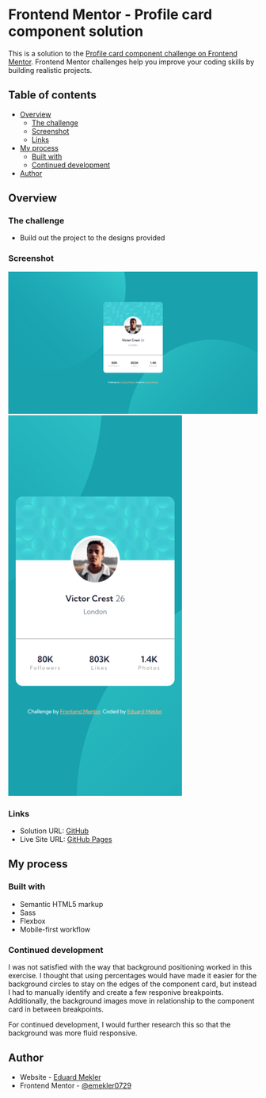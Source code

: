 # Frontend Mentor - Profile card component solution

This is a solution to the [Profile card component challenge on Frontend Mentor](https://www.frontendmentor.io/challenges/profile-card-component-cfArpWshJ). Frontend Mentor challenges help you improve your coding skills by building realistic projects. 

## Table of contents

- [Overview](#overview)
  - [The challenge](#the-challenge)
  - [Screenshot](#screenshot)
  - [Links](#links)
- [My process](#my-process)
  - [Built with](#built-with)
  - [Continued development](#continued-development)
- [Author](#author)

## Overview

### The challenge

- Build out the project to the designs provided

### Screenshot

![](./screenshots/desktop.png)
![](./screenshots/mobile.png)

### Links

- Solution URL: [GitHub](https://github.com/emekler0729/fem-profile-card-component)
- Live Site URL: [GitHub Pages](https://emekler0729.github.io/fem-profile-card-component/)

## My process

### Built with

- Semantic HTML5 markup
- Sass
- Flexbox
- Mobile-first workflow

### Continued development

I was not satisfied with the way that background positioning worked in this exercise. I thought that using percentages would have made it easier for the background circles to stay on the edges of the component card, but instead I had to manually identify and create a few responive breakpoints. Additionally, the background images move in relationship to the component card in between breakpoints.

For continued development, I would further research this so that the background was more fluid responsive.

## Author

- Website - [Eduard Mekler](https://www.eduard-mekler.com)
- Frontend Mentor - [@emekler0729](https://www.frontendmentor.io/profile/emekler0729)

